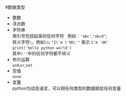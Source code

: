 #数据类型

- 整数
- 浮点数
- 字符串  
用引号包括起来的任何字符   例如：`'abc'`,`"abcd"`;   
转义字符`\`，例如`\n`, `"I\'m \'OK\'"` 表示 `I'm 'OK'`   
`print('hello python world')`    
其中`r''`中的任何字符都不转义    
- 布尔运算    
`and`,`or`,`not`    
- 空值    
`none`    
- 变量    
python为动态语言，可以把任何类型的数据赋给任何变量


